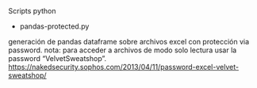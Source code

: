 ##
Scripts python

* pandas-protected.py 

generación de pandas dataframe sobre archivos excel con protección via password.
nota: para acceder a archivos de modo solo lectura usar la password “VelvetSweatshop”.
https://nakedsecurity.sophos.com/2013/04/11/password-excel-velvet-sweatshop/
